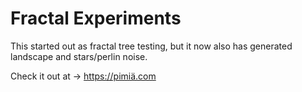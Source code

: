 # Fractal Experiments

This started out as fractal tree testing, but it now also has generated landscape and stars/perlin noise.

Check it out at -> https://pimiä.com